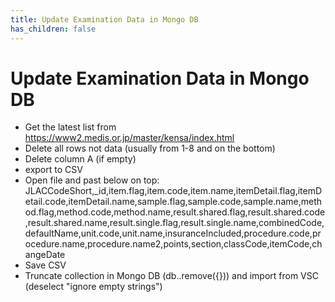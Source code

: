 ```yaml
---
title: Update Examination Data in Mongo DB
has_children: false
---
```


# Update Examination Data in Mongo DB

- Get the latest list from https://www2.medis.or.jp/master/kensa/index.html
- Delete all rows not data (usually from 1-8 and on the bottom)
- Delete column A (if empty)
- export to CSV
- Open file and past below on top:<br>
JLACCodeShort,_id,item.flag,item.code,item.name,itemDetail.flag,itemDetail.code,itemDetail.name,sample.flag,sample.code,sample.name,method.flag,method.code,method.name,result.shared.flag,result.shared.code,result.shared.name,result.single.flag,result.single.name,combinedCode,defaultName,unit.code,unit.name,insuranceIncluded,procedure.code,procedure.name,procedure.name2,points,section,classCode,itemCode,changeDate
- Save CSV
- Truncate collection in Mongo DB (db.<collection>.remove({})) and import from VSC (deselect "ignore empty strings")